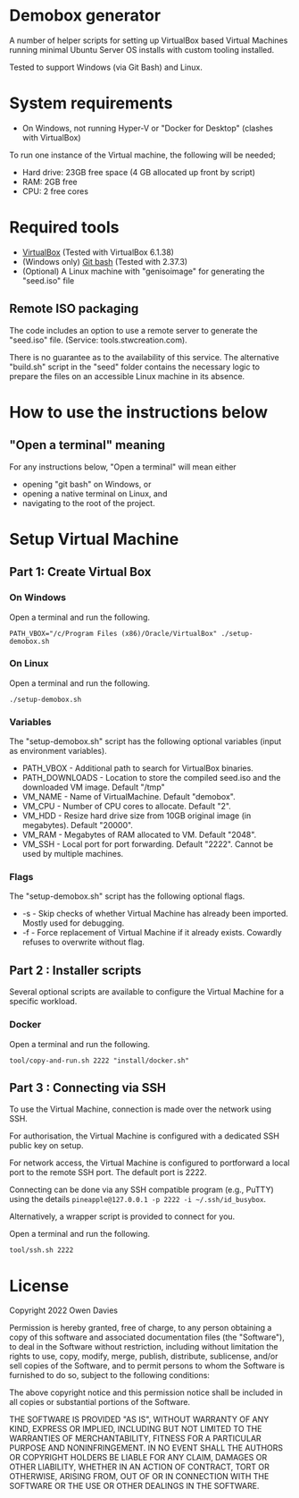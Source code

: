 # Demobox generator

A number of helper scripts for setting up VirtualBox based Virtual Machines running minimal Ubuntu Server OS installs
with custom tooling installed.

Tested to support Windows (via Git Bash) and Linux.

# System requirements

- On Windows, not running Hyper-V or "Docker for Desktop" (clashes with VirtualBox)

To run one instance of the Virtual machine, the following will be needed;

- Hard drive: 23GB free space (4 GB allocated up front by script)
- RAM: 2GB free
- CPU: 2 free cores

# Required tools

- [VirtualBox](https://www.virtualbox.org/wiki/Downloads) (Tested with VirtualBox 6.1.38)
- (Windows only) [Git bash](https://git-scm.com/downloads) (Tested with 2.37.3)
- (Optional) A Linux machine with "genisoimage" for generating the "seed.iso" file

## Remote ISO packaging

The code includes an option to use a remote server to generate the "seed.iso" file. (Service: tools.stwcreation.com).

There is no guarantee as to the availability of this service. The alternative "build.sh" script in the "seed" folder
contains the necessary logic to prepare the files on an accessible Linux machine in its absence.

# How to use the instructions below

## "Open a terminal" meaning

For any instructions below, "Open a terminal" will mean either 

- opening "git bash" on Windows, or
- opening a native terminal on Linux, and 
- navigating to the root of the project.

# Setup Virtual Machine

## Part 1: Create Virtual Box

### On Windows

Open a terminal and run the following.
```
PATH_VBOX="/c/Program Files (x86)/Oracle/VirtualBox" ./setup-demobox.sh
```
### On Linux

Open a terminal and run the following.
```
./setup-demobox.sh
```
### Variables

The "setup-demobox.sh" script has the following optional variables (input as environment variables).

- PATH\_VBOX - Additional path to search for VirtualBox binaries.
- PATH\_DOWNLOADS - Location to store the compiled seed.iso and the downloaded VM image. Default "/tmp"
- VM\_NAME - Name of VirtualMachine. Default "demobox".
- VM\_CPU - Number of CPU cores to allocate. Default "2".
- VM\_HDD - Resize hard drive size from 10GB original image (in megabytes). Default "20000".
- VM\_RAM - Megabytes of RAM allocated to VM. Default "2048".
- VM\_SSH - Local port for port forwarding. Default "2222". Cannot be used by multiple machines.

### Flags

The "setup-demobox.sh" script has the following optional flags.

- \-s - Skip checks of whether Virtual Machine has already been imported. Mostly used for debugging.
- \-f - Force replacement of Virtual Machine if it already exists. Cowardly refuses to overwrite without flag.

## Part 2 : Installer scripts

Several optional scripts are available to configure the Virtual Machine for a specific workload.

### Docker
Open a terminal and run the following.
```
tool/copy-and-run.sh 2222 "install/docker.sh"
```

## Part 3 : Connecting via SSH

To use the Virtual Machine, connection is made over the network using SSH.

For authorisation, the Virtual Machine is configured with a dedicated SSH public key on setup.

For network access, the Virtual Machine is configured to portforward a local port to the remote SSH port. The
default port is 2222.

Connecting can be done via any SSH compatible program (e.g., PuTTY) using the details `pineapple@127.0.0.1 -p 2222 -i ~/.ssh/id_busybox`.

Alternatively, a wrapper script is provided to connect for you.

Open a terminal and run the following.
```
tool/ssh.sh 2222
```

# License

Copyright 2022 Owen Davies

Permission is hereby granted, free of charge, to any person obtaining a copy of this software and associated documentation files (the "Software"), to deal in the Software without restriction, including without limitation the rights to use, copy, modify, merge, publish, distribute, sublicense, and/or sell copies of the Software, and to permit persons to whom the Software is furnished to do so, subject to the following conditions:

The above copyright notice and this permission notice shall be included in all copies or substantial portions of the Software.

THE SOFTWARE IS PROVIDED "AS IS", WITHOUT WARRANTY OF ANY KIND, EXPRESS OR IMPLIED, INCLUDING BUT NOT LIMITED TO THE WARRANTIES OF MERCHANTABILITY, FITNESS FOR A PARTICULAR PURPOSE AND NONINFRINGEMENT. IN NO EVENT SHALL THE AUTHORS OR COPYRIGHT HOLDERS BE LIABLE FOR ANY CLAIM, DAMAGES OR OTHER LIABILITY, WHETHER IN AN ACTION OF CONTRACT, TORT OR OTHERWISE, ARISING FROM, OUT OF OR IN CONNECTION WITH THE SOFTWARE OR THE USE OR OTHER DEALINGS IN THE SOFTWARE.
